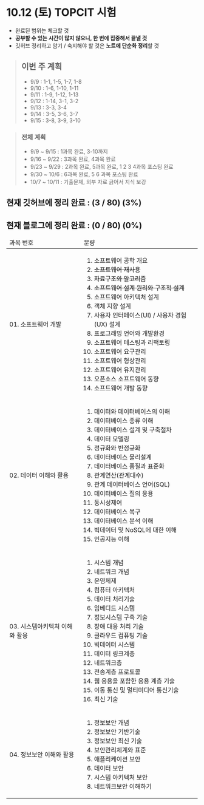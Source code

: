 # 10.12 (토) TOPCIT 시험
- 완료된 범위는 체크할 것
- **공부할 수 있는 시간이 많지 않으니, 한 번에 집중해서 끝낼 것**
- 깃허브 정리하고 암기 / 숙지해야 할 것은 **노트에 단순화 정리**할 것

> ## 이번 주 계획
> - 9/9 : 1-1, 1-5, 1-7, 1-8
> - 9/10 : 1-6, 1-10, 1-11
> - 9/11 : 1-9, 1-12, 1-13
> - 9/12 : 1-14, 3-1, 3-2
> - 9/13 : 3-3, 3-4
> - 9/14 : 3-5, 3-6, 3-7
> - 9/15 : 3-8, 3-9, 3-10

> ### 전체 계획
> - 9/9 ~ 9/15 : 1과목 완료, 3-10까지
> - 9/16 ~ 9/22 : 3과목 완료, 4과목 완료
> - 9/23 ~ 9/29 : 2과목 완료, 5과목 완료, 1 2 3 4과목 포스팅 완료
> - 9/30 ~ 10/6 : 6과목 완료, 5 6 과목 포스팅 완료
> - 10/7 ~ 10/11 : 기출문제, 외부 자료 긁어서 지식 보강

## 현재 깃허브에 정리 완료 : (3 / 80) (3%)
## 현재 블로그에 정리 완료 : (0 / 80) (0%)

<table>
  <thead>
    <tr>
      <td>과목 번호</td>
      <td>분량</td>
    </tr>
  </thead>
  <tbody>
    <tr>
      <td>01. 소프트웨어 개발</td>
      <td>
        <ol>
           <li>소프트웨어 공학 개요</li>
           <li><del>소프트웨어 재사용</del></li>
           <li><del>자료구조와 알고리즘</del></li>
           <li><del>소프트웨어 설계 원리와 구조적 설계</del></li>
           <li>소프트웨어 아키텍처 설계</li>
           <li>객체 지향 설계</li>
           <li>사용자 인터페이스(UI) / 사용자 경험(UX) 설계</li>
           <li>프로그래밍 언어와 개발환경</li>
           <li>소프트웨어 테스팅과 리팩토링</li>
           <li>소프트웨어 요구관리</li>
           <li>소프트웨어 형상관리</li>
           <li>소프트웨어 유지관리</li>
           <li>오픈소스 소프트웨어 동향</li>
           <li>소프트웨어 개발 동향</li>
        </ol>
      </td>
    </tr>
    <tr>
      <td>02. 데이터 이해와 활용</td>
      <td>
        <ol>
          <li>데이터와 데이터베이스의 이해</li>
          <li>데이터베이스 종류 이해</li>
          <li>데이터베이스 설계 및 구축절차</li>
          <li>데이터 모델링</li>
          <li>정규화와 반정규화</li>
          <li>데이터베이스 물리설계</li>
          <li>데이터베이스 품질과 표준화</li>
          <li>관계연산(관계대수)</li>
          <li>관계 데이터베이스 언어(SQL)</li>
          <li>데이터베이스 질의 응용</li>
          <li>동시성제어</li>
          <li>데이터베이스 복구</li>
          <li>데이터베이스 분석 이해</li>
          <li>빅데이터 및 NoSQL에 대한 이해</li>
          <li>인공지능 이해</li>
        </ol>
      </td>
    </tr>
    <tr>
      <td>03. 시스템아키텍처 이해와 활용</td>
      <td>
        <ol>
          <li>시스템 개념</li>
          <li>네트워크 개념</li>
          <li>운영체제</li>
          <li>컴퓨터 아키텍처</li>
          <li>데이터 처리기술</li>
          <li>임베디드 시스템</li>
          <li>정보시스템 구축 기술</li>
          <li>장애 대응 처리 기술</li>
          <li>클라우드 컴퓨팅 기술</li>
          <li>빅데이터 시스템</li>
          <li>데이터 링크계층</li>
          <li>네트워크층</li>
          <li>전송계층 프로토콜</li>
          <li>웹 응용을 포함한 응용 계층 기술</li>
          <li>이동 통신 및 멀티미디어 통신기술</li>
          <li>최신 기술</li>
        </ol>
      </td>
    </tr>
    <tr>
      <td>04. 정보보안 이해와 활용</td>
      <td>
        <ol>
          <li>정보보안 개념</li>
          <li>정보보안 기반기술</li>
          <li>정보보안 최신 기술</li>
          <li>보안관리체계와 표준</li>
          <li>애플리케이션 보안</li>
          <li>데이터 보안</li>
          <li>시스템 아키텍처 보안</li>
          <li>네트워크보안 이해하기</li>
        </ol>
      </td>
    </tr>
  </tbody>
</table>
